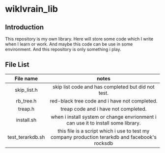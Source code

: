 # wiklvrain_lib

## Introduction
This repository is my own library.
Here will store some code which I write when I learn or work.
And maybe this code can be use in some environment.
And this repository is only something i play.

## File List

|  File name  |                  notes                   |
| :---------: | :--------------------------------------: |
| skip_list.h | skip list code and has completed but did not test. |
|  rb_tree.h  | red-black tree code and i have not completed. |
|treap.h|treap code and i have not completed.|
| install.sh  | when i install system or change envrionment i can use it to install some library. |
| test_terarkdb.sh | this file is a script which i use to test my company production terarkdb and facebook's rocksdb |
